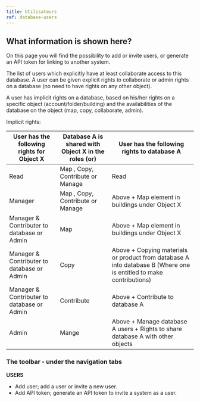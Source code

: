 ```yaml
---
title: Utilisateurs
ref: database-users
---
```



## What information is shown here?
On this page you will find the possibility to add or invite users, or generate an API token for linking to another system.

The list of users which explicitly have at least collaborate access to this database.
A user can be given explicit rights to collaborate or admin rights on a database (no need to have rights on any other object).

A user has implicit rights on a database, based on his/her rights on a specific object (account/folder/building) and the availabilities of the database on the object (map, copy, collaborate, admin).

Implicit rights:

User has the following rights for Object X       | Database A is shared with Object X in the roles (or)                         | User has the following rights to database A
-------------------------------------------------|----------------------------------------------------------|-------------------------------------------------------------------
Read                                             | Map , Copy, Contribute or Manage | Read
Manager                                          | Map , Copy, Contribute or Manage| Above + Map element in buildings under Object X
Manager & Contributer to database or Admin       | Map  | Above + Map element in buildings under Object X
Manager & Contributer to database or Admin       | Copy  | Above + Copying materials or product from database A into database B (Where one is entitled to make contributions)
Manager & Contributer to database or Admin       | Contribute  | Above + Contribute to database A
Admin                                            | Mange  | Above + Manage database A users + Rights to share database A with other objects




### The toolbar -  under the navigation tabs

**USERS**
- Add user; add a user or invite a new user.
- Add API token; generate an API token to invite a system as a user.
